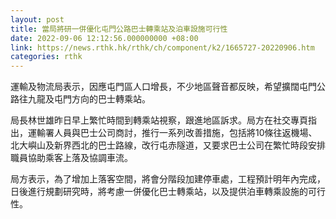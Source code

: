 ```yaml
---
layout: post
title: 當局將研一併優化屯門公路巴士轉乘站及泊車設施可行性
date: 2022-09-06 12:12:56.000000000 +08:00
link: https://news.rthk.hk/rthk/ch/component/k2/1665727-20220906.htm
categories: rthk
---
```


運輸及物流局表示，因應屯門區人口增長，不少地區聲音都反映，希望擴闊屯門公路往九龍及屯門方向的巴士轉乘站。

局長林世雄昨日早上繁忙時間到轉乘站視察，跟進地區訴求。局方在社交專頁指出，運輸署人員與巴士公司商討，推行一系列改善措施，包括將10條往返機場、北大嶼山及新界西北的巴士路線，改行屯赤隧道，又要求巴士公司在繁忙時段安排職員協助乘客上落及協調車流。

局方表示，為了增加上落客空間，將會分階段加建停車處，工程預計明年內完成，日後進行規劃研究時，將考慮一併優化巴士轉乘站，以及提供泊車轉乘設施的可行性。
